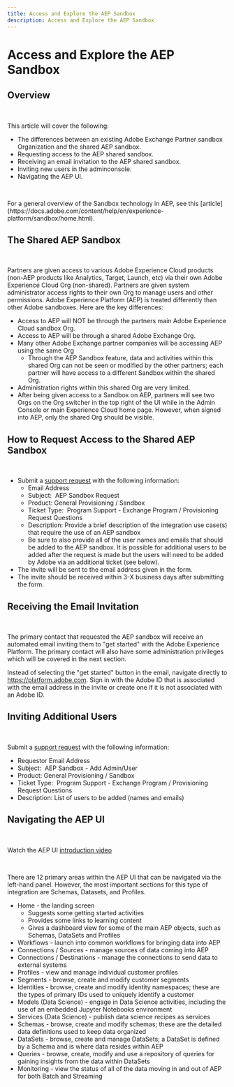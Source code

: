 ```yaml
---
title: Access and Explore the AEP Sandbox
description: Access and Explore the AEP Sandbox
---
```


# Access and Explore the AEP Sandbox


## Overview

<p>&nbsp;</p>
This article will cover the following:

* The differences between an existing Adobe Exchange Partner sandbox Organization and the shared AEP sandbox.
* Requesting access to the AEP shared sandbox.
* Receiving an email invitation to the AEP shared sandbox.
* Inviting new users in the adminconsole.
* Navigating the AEP UI.
<p>&nbsp;</p>
For a general overview of the Sandbox technology in AEP, see this [article](https://docs.adobe.com/content/help/en/experience-platform/sandbox/home.html).


## The Shared AEP Sandbox
<p>&nbsp;</p>

Partners are given access to various Adobe Experience Cloud products (non-AEP products like Analytics, Target, Launch, etc) via their own Adobe Experience Cloud Org (non-shared). Partners are given system administrator access rights to their own Org to manage users and other permissions. Adobe Experience Platform (AEP) is treated differently than other Adobe sandboxes. Here are the key differences:

* Access to AEP will NOT be through the partners main Adobe Experience Cloud sandbox Org.
* Access to AEP will be through a shared Adobe Exchange Org.
* Many other Adobe Exchange partner companies will be accessing AEP using the same Org
  * Through the AEP Sandbox feature, data and activities within this shared Org can not be seen or modified by the other partners; each partner will have access to a different Sandbox within the shared Org.
* Administration rights within this shared Org are very limited.
* After being given access to a Sandbox on AEP, partners will see two Orgs on the Org switcher in the top right of the UI while in the Admin Console or main Experience Cloud home page. However, when signed into AEP, only the shared Org should be visible.


## How to Request Access to the Shared AEP Sandbox
<p>&nbsp;</p>

* Submit a [support request](https://adobeexchangeec.zendesk.com/hc/en-us/requests/new) with the following information:
  * Email Address
  * Subject:  AEP Sandbox Request
  * Product: General Provisioning / Sandbox
  * Ticket Type:  Program Support - Exchange Program / Provisioning Request Questions
  * Description: Provide a brief description of the integration use case(s) that require the use of an AEP sandbox
  * Be sure to also provide all of the user names and emails that should be added to the AEP sandbox. It is possible for additional users to be added after the request is made but the users will need to be added by Adobe via an additional ticket (see below).
* The invite will be sent to the email address given in the form.
* The invite should be received within 3-X business days after submitting the form.


## Receiving the Email Invitation 
<p>&nbsp;</p>

The primary contact that requested the AEP sandbox will receive an automated email inviting them to "get started" with the Adobe Experience Platform. The primary contact will also have some administration privileges which will be covered in the next section.

Instead of selecting the "get started" button in the email, navigate directly to https://platform.adobe.com. Sign in with the Adobe ID that is associated with the email address in the invite or create one if it is not associated with an Adobe ID.


## Inviting Additional Users
<p>&nbsp;</p>

Submit a [support request](https://adobeexchangeec.zendesk.com/hc/en-us/requests/new) with the following information:

* Requestor Email Address
* Subject:  AEP Sandbox - Add Admin/User
* Product: General Provisioning / Sandbox
* Ticket Type:  Program Support - Exchange Program / Provisioning Request Questions
* Description: List of users to be added (names and emails)


## Navigating the AEP UI
<p>&nbsp;</p>

Watch the AEP UI [introduction video](https://docs.adobe.com/content/help/en/platform-learn/tutorials/intro-to-platform/interface-tour.html)
<p>&nbsp;</p>

There are 12 primary areas within the AEP UI that can be navigated via the left-hand panel. However, the most important sections for this type of integration are Schemas, Datasets, and Profiles.

* Home - the landing screen
  * Suggests some getting started activities
  * Provides some links to learning content
  * Gives a dashboard view for some of the main AEP objects, such as Schemas, DataSets and Profiles
* Workflows - launch into common workflows for bringing data into AEP
* Connections / Sources - manage sources of data coming into AEP
* Connections / Destinations - manage the connections to send data to external systems
* Profiles - view and manage individual customer profiles
* Segments - browse, create and modify customer segments
* Identities - browse, create and modify identity namespaces; these are the types of primary IDs used to uniquely identify a customer
* Models (Data Science) - engage in Data Science activities, including the use of an embedded Jupyter Notebooks environment
* Services (Data Science) - publish data science recipes as services
* Schemas - browse, create and modify schemas; these are the detailed data definitions used to keep data organized
* DataSets - browse, create and manage DataSets; a DataSet is defined by a Schema and is where data resides within AEP
* Queries - browse, create, modify and use a repository of queries for gaining insights from the data within DataSets
* Monitoring - view the status of all of the data moving in and out of AEP for both Batch and Streaming
